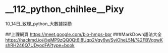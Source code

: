 # __112_python_chihlee__Pixy
10_14日_致理_python_大數據探勘

##上課網頁
 https://meet.google.com/bio-hmps-bpr
###MarkDown語法大全
 https://hackmd.io/@eMP9zQQ0Qt6I8Uqp2Vqy6w/SyiOheL5N/%2FBVqowKshRH246Q7UDyodFA?type=book
